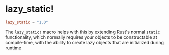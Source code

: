 # lazy_static!
```toml
lazy_static = "1.0"
```
The `lazy_static!` macro helps with this by extending Rust's normal `static`
functionality, which normally requires your objects to be constructable at 
compile-time, with the ability to create lazy objects that are initialized 
during runtime
